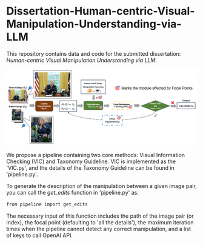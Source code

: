 # Dissertation-Human-centric-Visual-Manipulation-Understanding-via-LLM

This repository contains data and code for the submitted dissertation: _Human-centric Visual Manipulation Understanding via LLM_.

![image](https://github.com/GZ-Li/Dissertation-Human-centric-Visual-Manipulation-Understanding-via-LLM/blob/main/pipeline.png)

We propose a pipeline containing two core methods: Visual Information Checking (VIC) and Taxonomy Guideline. VIC is implemented as the 'VIC.py', and the details of the Taxonomy Guideline can be found in 'pipeline.py'. 

To generate the description of the manipulation between a given image pair, you can call the *get_edits* function in 'pipeline.py' as:

```bash
from pipeline import get_edits
```
The necessary input of this function includes the path of the image pair (or index), the focal point (defaulting to 'all the details'), the maximum iteration times when the pipeline cannot detect any correct manipulation, and a list of keys to call OpenAI API.

